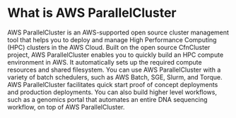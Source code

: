 # What is AWS ParallelCluster<a name="what-is-aws-parallelcluster"></a>

AWS ParallelCluster is an AWS\-supported open source cluster management tool that helps you to deploy and manage High Performance Computing \(HPC\) clusters in the AWS Cloud\. Built on the open source CfnCluster project, AWS ParallelCluster enables you to quickly build an HPC compute environment in AWS\. It automatically sets up the required compute resources and shared filesystem\. You can use AWS ParallelCluster with a variety of batch schedulers, such as AWS Batch, SGE, Slurm, and Torque\. AWS ParallelCluster facilitates quick start proof of concept deployments and production deployments\. You can also build higher level workflows, such as a genomics portal that automates an entire DNA sequencing workflow, on top of AWS ParallelCluster\.